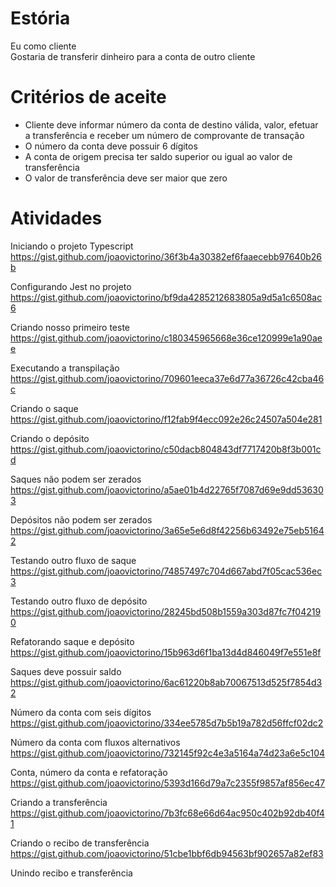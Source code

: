 # Estória
Eu como cliente   
Gostaria de transferir dinheiro para a conta de outro cliente   

# Critérios de aceite
- Cliente deve informar número da conta de destino válida, valor, efetuar a transferência e receber um número de comprovante de transação
- O número da conta deve possuir 6 dígitos
- A conta de origem precisa ter saldo superior ou igual ao valor de transferência
- O valor de transferência deve ser maior que zero


# Atividades
Iniciando o projeto Typescript   
https://gist.github.com/joaovictorino/36f3b4a30382ef6faaecebb97640b26b

Configurando Jest no projeto   
https://gist.github.com/joaovictorino/bf9da4285212683805a9d5a1c6508ac6

Criando nosso primeiro teste   
https://gist.github.com/joaovictorino/c180345965668e36ce120999e1a90aee

Executando a transpilação   
https://gist.github.com/joaovictorino/709601eeca37e6d77a36726c42cba46c

Criando o saque
https://gist.github.com/joaovictorino/f12fab9f4ecc092e26c24507a504e281

Criando o depósito
https://gist.github.com/joaovictorino/c50dacb804843df7717420b8f3b001cd

Saques não podem ser zerados
https://gist.github.com/joaovictorino/a5ae01b4d22765f7087d69e9dd536303

Depósitos não podem ser zerados
https://gist.github.com/joaovictorino/3a65e5e6d8f42256b63492e75eb51642

Testando outro fluxo de saque
https://gist.github.com/joaovictorino/74857497c704d667abd7f05cac536ec3

Testando outro fluxo de depósito
https://gist.github.com/joaovictorino/28245bd508b1559a303d87fc7f042190

Refatorando saque e depósito
https://gist.github.com/joaovictorino/15b963d6f1ba13d4d846049f7e551e8f

Saques deve possuir saldo
https://gist.github.com/joaovictorino/6ac61220b8ab70067513d525f7854d32

Número da conta com seis dígitos
https://gist.github.com/joaovictorino/334ee5785d7b5b19a782d56ffcf02dc2

Número da conta com fluxos alternativos
https://gist.github.com/joaovictorino/732145f92c4e3a5164a74d23a6e5c104

Conta, número da conta e refatoração
https://gist.github.com/joaovictorino/5393d166d79a7c2355f9857af856ec47

Criando a transferência
https://gist.github.com/joaovictorino/7b3fc68e66d64ac950c402b92db40f41

Criando o recibo de transferência
https://gist.github.com/joaovictorino/51cbe1bbf6db94563bf902657a82ef83

Unindo recibo e transferência
